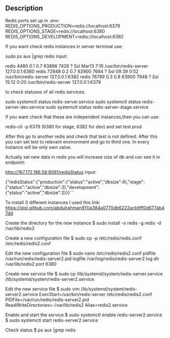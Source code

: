 ## Description

Redis ports set up in .env:
REDIS_OPTIONS_PRODUCTION=redis://localhost:6379
REDIS_OPTIONS_STAGE=redis://localhost:6380
REDIS_OPTIONS_DEVELOPMENT=redis://localhost:6382

If you want check redis instances in server terminal use:

sudo ps aux |grep redis
input:

redis 4480 0.1 0.7 63896 7428 ? Ssl Mar13 7:16 /usr/bin/redis-server 127.0.0.1:6380
redis 72848 0.2 0.7 63900 7684 ? Ssl 09:39 0:52 /usr/bin/redis-server 127.0.0.1:6382
redis 76789 0.3 0.8 63900 7948 ? Ssl 15:12 0:20 /usr/bin/redis-server 127.0.0.1:6379

to check statuses of all redis services:

sudo systemctl status redis-server.service
sudo systemctl status redis-server-dev.service
sudo systemctl status redis-server-stage.service

if you want check that these are independent instances,then you can use:

redis-cli -p 6379 (6380 for stage, 6382 for dev)
and set test prod

After this go to another redis and check that test is not defined. After this you can set test to relevant environment and go to third one. In every instance will be only own value.

Actually set new data in redis you will increase size of db and can see it in endpoint:

http://167.172.186.58:8081/redisStatus
input:

{"redisStatus":{"production":{"status":"active","dbsize":4},"stage":{"status":"active","dbsize":3},"development":{"status":"active","dbsize":2}}}```

To install 3 different instances I used this link:
https://gist.github.com/abdulrahman911/a384a0770db6222acb9ff0d677ab47dd

Create the directory for the new instance
$ sudo install -o redis -g redis -d /var/lib/redis2

Create a new configuration file
$ sudo cp -p /etc/redis/redis.conf /etc/redis/redis2.conf

Edit the new configuration file
$ sudo nano /etc/redis/redis2.conf
pidfile /var/run/redis/redis-server2.pid
logfile /var/log/redis/redis-server2.log
dir /var/lib/redis2
port 6380

Create new service file
$ sudo cp /lib/systemd/system/redis-server.service /lib/systemd/system/redis-server2.service

Edit the new service file
$ sudo vim /lib/systemd/system/redis-server2.service
ExecStart=/usr/bin/redis-server /etc/redis/redis2.conf
PIDFile=/var/run/redis/redis-server2.pid
ReadWriteDirectories=-/var/lib/redis2
Alias=redis2.service

Enable and start the service
$ sudo systemctl enable redis-server2.service
$ sudo systemctl start redis-server2.service

Check status
$ ps aux |grep redis
